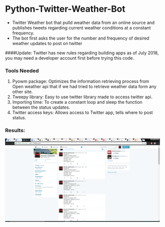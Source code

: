 # Python-Twitter-Weather-Bot
- Twitter Weather bot that pulld weather data from an online source and publishes tweets regarding current weather conditions at a constant frequency.
- The bot first asks the user for the number and frequency of desired weather updates to post on twitter

####Update:
Twitter has new rules regarding building apps as of July 2018, you may need a developer account first before trying this code.

### Tools Needed
1. 	Pyowm package: Optimizes the information retrieving process from Open weather api that if we had tried to retrieve weather data form any other site.
2. 	Tweepy library: Easy to use twitter library made to access twitter api.
3. 	Importing time: To create a constant loop and sleep the function between the status updates.
4. 	Twitter access keys: Allows access to Twitter app, tells where to post status.
### Results:
![alt text](https://github.com/YahiaBakour/Twitter-Weather-Bot/blob/master/BU-Weather-Bot.png)




